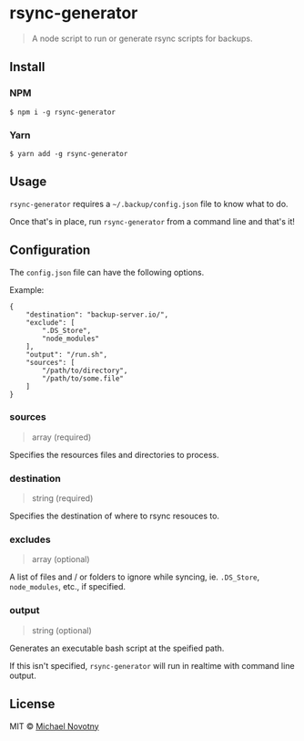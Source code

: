 # rsync-generator

> A node script to run or generate rsync scripts for backups.

## Install

### NPM

```
$ npm i -g rsync-generator
```

### Yarn

```
$ yarn add -g rsync-generator
```

## Usage

`rsync-generator` requires a `~/.backup/config.json` file to know what to do.

Once that's in place, run `rsync-generator` from a command line and that's it!

## Configuration

The `config.json` file can have the following options.

Example:

```
{
    "destination": "backup-server.io/",
    "exclude": [
        ".DS_Store",
        "node_modules"
    ],
    "output": "/run.sh",
    "sources": [
        "/path/to/directory",
        "/path/to/some.file"
    ]
}
```

### sources

> array (required)

Specifies the resources files and directories to process.

### destination

> string (required)

Specifies the destination of where to rsync resouces to.

### excludes

> array (optional)

A list of files and / or folders to ignore while syncing, ie. `.DS_Store`, `node_modules`, etc., if specified.

### output

> string (optional)

Generates an executable bash script at the speified path.

If this isn't specified, `rsync-generator` will run in realtime with command line output.

## License

MIT © [Michael Novotny](https://manovotny.com)

